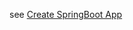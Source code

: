 
see [Create SpringBoot App](https://www.johnvincent.io/java/deploy-springboot-heroku/#create-springboot-app)

